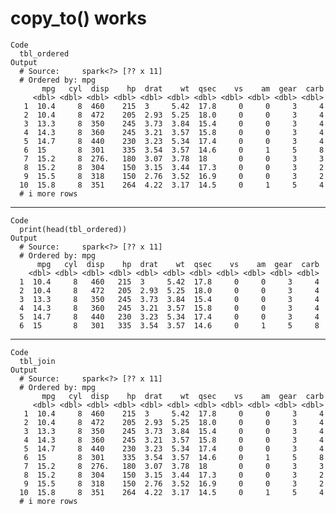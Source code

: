 # copy_to() works

    Code
      tbl_ordered
    Output
      # Source:     spark<?> [?? x 11]
      # Ordered by: mpg
           mpg   cyl  disp    hp  drat    wt  qsec    vs    am  gear  carb
         <dbl> <dbl> <dbl> <dbl> <dbl> <dbl> <dbl> <dbl> <dbl> <dbl> <dbl>
       1  10.4     8  460    215  3     5.42  17.8     0     0     3     4
       2  10.4     8  472    205  2.93  5.25  18.0     0     0     3     4
       3  13.3     8  350    245  3.73  3.84  15.4     0     0     3     4
       4  14.3     8  360    245  3.21  3.57  15.8     0     0     3     4
       5  14.7     8  440    230  3.23  5.34  17.4     0     0     3     4
       6  15       8  301    335  3.54  3.57  14.6     0     1     5     8
       7  15.2     8  276.   180  3.07  3.78  18       0     0     3     3
       8  15.2     8  304    150  3.15  3.44  17.3     0     0     3     2
       9  15.5     8  318    150  2.76  3.52  16.9     0     0     3     2
      10  15.8     8  351    264  4.22  3.17  14.5     0     1     5     4
      # i more rows

---

    Code
      print(head(tbl_ordered))
    Output
      # Source:     spark<?> [?? x 11]
      # Ordered by: mpg
          mpg   cyl  disp    hp  drat    wt  qsec    vs    am  gear  carb
        <dbl> <dbl> <dbl> <dbl> <dbl> <dbl> <dbl> <dbl> <dbl> <dbl> <dbl>
      1  10.4     8   460   215  3     5.42  17.8     0     0     3     4
      2  10.4     8   472   205  2.93  5.25  18.0     0     0     3     4
      3  13.3     8   350   245  3.73  3.84  15.4     0     0     3     4
      4  14.3     8   360   245  3.21  3.57  15.8     0     0     3     4
      5  14.7     8   440   230  3.23  5.34  17.4     0     0     3     4
      6  15       8   301   335  3.54  3.57  14.6     0     1     5     8

---

    Code
      tbl_join
    Output
      # Source:     spark<?> [?? x 11]
      # Ordered by: mpg
           mpg   cyl  disp    hp  drat    wt  qsec    vs    am  gear  carb
         <dbl> <dbl> <dbl> <dbl> <dbl> <dbl> <dbl> <dbl> <dbl> <dbl> <dbl>
       1  10.4     8  460    215  3     5.42  17.8     0     0     3     4
       2  10.4     8  472    205  2.93  5.25  18.0     0     0     3     4
       3  13.3     8  350    245  3.73  3.84  15.4     0     0     3     4
       4  14.3     8  360    245  3.21  3.57  15.8     0     0     3     4
       5  14.7     8  440    230  3.23  5.34  17.4     0     0     3     4
       6  15       8  301    335  3.54  3.57  14.6     0     1     5     8
       7  15.2     8  276.   180  3.07  3.78  18       0     0     3     3
       8  15.2     8  304    150  3.15  3.44  17.3     0     0     3     2
       9  15.5     8  318    150  2.76  3.52  16.9     0     0     3     2
      10  15.8     8  351    264  4.22  3.17  14.5     0     1     5     4
      # i more rows


